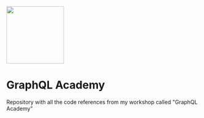<img src="https://i.giphy.com/media/S3Pe5NZqgmE8Tl3NI5/giphy-downsized-large.gif" width="150"/>

# GraphQL Academy


Repository with all the code references from my workshop called "GraphQL Academy"

